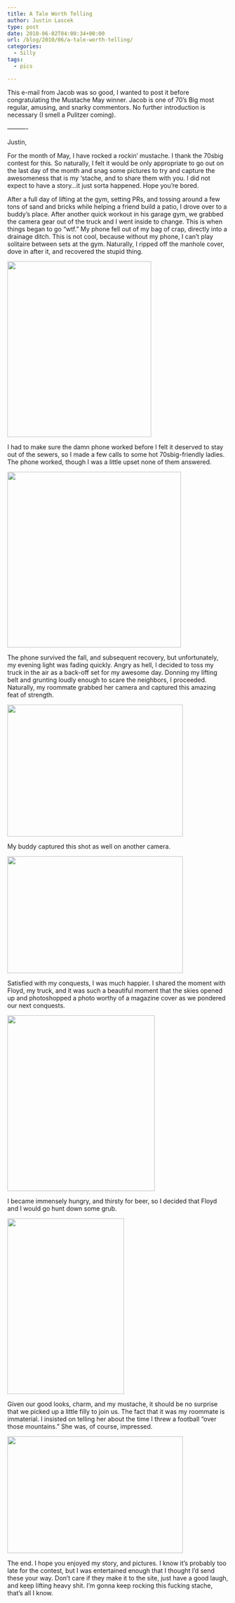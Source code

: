 ```yaml
---
title: A Tale Worth Telling
author: Justin Lascek
type: post
date: 2010-06-02T04:00:34+00:00
url: /blog/2010/06/a-tale-worth-telling/
categories:
  - Silly
tags:
  - pics

---
```

This e-mail from Jacob was so good, I wanted to post it before congratulating the Mustache May winner. Jacob is one of 70&#8217;s Big most regular, amusing, and snarky commentors. No further introduction is necessary (I smell a Pulitzer coming).
  

  
&#8212;&#8212;&#8212;-
  

  
Justin,
  

  
For the month of May, I have rocked a rockin&#8217; mustache. I thank the 70sbig contest for this. So naturally, I felt it would be only appropriate to go out on the last day of the month and snag some pictures to try and capture the awesomeness that is my &#8216;stache, and to share them with you. I did not expect to have a story&#8230;it just sorta happened. Hope you&#8217;re bored.
  

  
After a full day of lifting at the gym, setting PRs, and tossing around a few tons of sand and bricks while helping a friend build a patio, I drove over to a buddy&#8217;s place. After another quick workout in his garage gym, we grabbed the camera gear out of the truck and I went inside to change. This is when things began to go &#8220;wtf.&#8221; My phone fell out of my bag of crap, directly into a drainage ditch. This is not cool, because without my phone, I can&#8217;t play solitaire between sets at the gym. Naturally, I ripped off the manhole cover, dove in after it, and recovered the stupid thing.
  
<img data-attachment-id="1871" data-permalink="/blog/2010/06/a-tale-worth-telling/2ufzg3q/" data-orig-file="/2010/06/2ufzg3q.jpg" data-orig-size="1315,1600" data-comments-opened="1" data-image-meta="{&quot;aperture&quot;:&quot;2&quot;,&quot;credit&quot;:&quot;&quot;,&quot;camera&quot;:&quot;Canon EOS DIGITAL REBEL XS&quot;,&quot;caption&quot;:&quot;&quot;,&quot;created_timestamp&quot;:&quot;1243811279&quot;,&quot;copyright&quot;:&quot;&quot;,&quot;focal_length&quot;:&quot;24&quot;,&quot;iso&quot;:&quot;400&quot;,&quot;shutter_speed&quot;:&quot;0.001&quot;,&quot;title&quot;:&quot;&quot;}" data-image-title="2ufzg3q" data-image-description="" data-medium-file="/2010/06/2ufzg3q-328x400.jpg" data-large-file="/2010/06/2ufzg3q-841x1024.jpg" src="/2010/06/2ufzg3q-328x400.jpg" alt="" title="2ufzg3q" width="328" height="400" class="aligncenter size-medium wp-image-1871" srcset="/2010/06/2ufzg3q-328x400.jpg 328w, /2010/06/2ufzg3q-841x1024.jpg 841w, /2010/06/2ufzg3q.jpg 1315w" sizes="(max-width: 328px) 100vw, 328px" />
  

  
I had to make sure the damn phone worked before I felt it deserved to stay out of the sewers, so I made a few calls to some hot 70sbig-friendly ladies. The phone worked, though I was a little upset none of them answered.
  
<img data-attachment-id="1873" data-permalink="/blog/2010/06/a-tale-worth-telling/11j6bg0/" data-orig-file="/2010/06/11j6bg0.jpg" data-orig-size="1585,1600" data-comments-opened="1" data-image-meta="{&quot;aperture&quot;:&quot;2&quot;,&quot;credit&quot;:&quot;&quot;,&quot;camera&quot;:&quot;Canon EOS DIGITAL REBEL XS&quot;,&quot;caption&quot;:&quot;&quot;,&quot;created_timestamp&quot;:&quot;1243811275&quot;,&quot;copyright&quot;:&quot;&quot;,&quot;focal_length&quot;:&quot;24&quot;,&quot;iso&quot;:&quot;400&quot;,&quot;shutter_speed&quot;:&quot;0.001&quot;,&quot;title&quot;:&quot;&quot;}" data-image-title="11j6bg0" data-image-description="" data-medium-file="/2010/06/11j6bg0-396x400.jpg" data-large-file="/2010/06/11j6bg0-1014x1024.jpg" src="/2010/06/11j6bg0-396x400.jpg" alt="" title="11j6bg0" width="396" height="400" class="aligncenter size-medium wp-image-1873" srcset="/2010/06/11j6bg0-396x400.jpg 396w, /2010/06/11j6bg0-1014x1024.jpg 1014w, /2010/06/11j6bg0.jpg 1585w" sizes="(max-width: 396px) 100vw, 396px" />
  

  
The phone survived the fall, and subsequent recovery, but unfortunately, my evening light was fading quickly. Angry as hell, I decided to toss my truck in the air as a back-off set for my awesome day. Donning my lifting belt and grunting loudly enough to scare the neighbors, I proceeded. Naturally, my roommate grabbed her camera and captured this amazing feat of strength.
  
<img data-attachment-id="1877" data-permalink="/blog/2010/06/a-tale-worth-telling/2wdv79h/" data-orig-file="/2010/06/2wdv79h.jpg" data-orig-size="1600,1200" data-comments-opened="1" data-image-meta="{&quot;aperture&quot;:&quot;2&quot;,&quot;credit&quot;:&quot;&quot;,&quot;camera&quot;:&quot;Canon PowerShot S90&quot;,&quot;caption&quot;:&quot;&quot;,&quot;created_timestamp&quot;:&quot;1275300626&quot;,&quot;copyright&quot;:&quot;&quot;,&quot;focal_length&quot;:&quot;6&quot;,&quot;iso&quot;:&quot;80&quot;,&quot;shutter_speed&quot;:&quot;0.005&quot;,&quot;title&quot;:&quot;&quot;}" data-image-title="2wdv79h" data-image-description="" data-medium-file="/2010/06/2wdv79h-400x300.jpg" data-large-file="/2010/06/2wdv79h-1024x768.jpg" src="/2010/06/2wdv79h-400x300.jpg" alt="" title="2wdv79h" width="400" height="300" class="aligncenter size-medium wp-image-1877" srcset="/2010/06/2wdv79h-400x300.jpg 400w, /2010/06/2wdv79h-1024x768.jpg 1024w, /2010/06/2wdv79h.jpg 1600w" sizes="(max-width: 400px) 100vw, 400px" />
  

  
My buddy captured this shot as well on another camera.
  
<img data-attachment-id="1878" data-permalink="/blog/2010/06/a-tale-worth-telling/11c6ptk/" data-orig-file="/2010/06/11c6ptk.jpg" data-orig-size="1599,1066" data-comments-opened="1" data-image-meta="{&quot;aperture&quot;:&quot;1.8&quot;,&quot;credit&quot;:&quot;&quot;,&quot;camera&quot;:&quot;Canon EOS DIGITAL REBEL XS&quot;,&quot;caption&quot;:&quot;&quot;,&quot;created_timestamp&quot;:&quot;1243811593&quot;,&quot;copyright&quot;:&quot;&quot;,&quot;focal_length&quot;:&quot;24&quot;,&quot;iso&quot;:&quot;200&quot;,&quot;shutter_speed&quot;:&quot;0.002&quot;,&quot;title&quot;:&quot;&quot;}" data-image-title="11c6ptk" data-image-description="" data-medium-file="/2010/06/11c6ptk-400x266.jpg" data-large-file="/2010/06/11c6ptk-1024x682.jpg" src="/2010/06/11c6ptk-400x266.jpg" alt="" title="11c6ptk" width="400" height="266" class="aligncenter size-medium wp-image-1878" srcset="/2010/06/11c6ptk-400x266.jpg 400w, /2010/06/11c6ptk-1024x682.jpg 1024w, /2010/06/11c6ptk.jpg 1599w" sizes="(max-width: 400px) 100vw, 400px" />
  

  
Satisfied with my conquests, I was much happier. I shared the moment with Floyd, my truck, and it was such a beautiful moment that the skies opened up and photoshopped a photo worthy of a magazine cover as we pondered our next conquests.
  
<img data-attachment-id="1879" data-permalink="/blog/2010/06/a-tale-worth-telling/21o4shz/" data-orig-file="/2010/06/21o4shz.jpg" data-orig-size="1347,1599" data-comments-opened="1" data-image-meta="{&quot;aperture&quot;:&quot;1.8&quot;,&quot;credit&quot;:&quot;&quot;,&quot;camera&quot;:&quot;Canon EOS DIGITAL REBEL XS&quot;,&quot;caption&quot;:&quot;&quot;,&quot;created_timestamp&quot;:&quot;1243811761&quot;,&quot;copyright&quot;:&quot;&quot;,&quot;focal_length&quot;:&quot;24&quot;,&quot;iso&quot;:&quot;100&quot;,&quot;shutter_speed&quot;:&quot;0.004&quot;,&quot;title&quot;:&quot;&quot;}" data-image-title="21o4shz" data-image-description="" data-medium-file="/2010/06/21o4shz-336x400.jpg" data-large-file="/2010/06/21o4shz-862x1024.jpg" src="/2010/06/21o4shz-336x400.jpg" alt="" title="21o4shz" width="336" height="400" class="aligncenter size-medium wp-image-1879" srcset="/2010/06/21o4shz-336x400.jpg 336w, /2010/06/21o4shz-862x1024.jpg 862w, /2010/06/21o4shz.jpg 1347w" sizes="(max-width: 336px) 100vw, 336px" />
  

  
I became immensely hungry, and thirsty for beer, so I decided that Floyd and I would go hunt down some grub.
  
<img data-attachment-id="1876" data-permalink="/blog/2010/06/a-tale-worth-telling/2vufrrt-2/" data-orig-file="/2010/06/2vufrrt1.jpg" data-orig-size="1066,1599" data-comments-opened="1" data-image-meta="{&quot;aperture&quot;:&quot;1.8&quot;,&quot;credit&quot;:&quot;&quot;,&quot;camera&quot;:&quot;Canon EOS DIGITAL REBEL XS&quot;,&quot;caption&quot;:&quot;&quot;,&quot;created_timestamp&quot;:&quot;1243811822&quot;,&quot;copyright&quot;:&quot;&quot;,&quot;focal_length&quot;:&quot;24&quot;,&quot;iso&quot;:&quot;100&quot;,&quot;shutter_speed&quot;:&quot;0.01&quot;,&quot;title&quot;:&quot;&quot;}" data-image-title="2vufrrt" data-image-description="" data-medium-file="/2010/06/2vufrrt1-266x400.jpg" data-large-file="/2010/06/2vufrrt1-682x1024.jpg" src="/2010/06/2vufrrt1-266x400.jpg" alt="" title="2vufrrt" width="266" height="400" class="aligncenter size-medium wp-image-1876" srcset="/2010/06/2vufrrt1-266x400.jpg 266w, /2010/06/2vufrrt1-682x1024.jpg 682w, /2010/06/2vufrrt1.jpg 1066w" sizes="(max-width: 266px) 100vw, 266px" />
  

  
Given our good looks, charm, and my mustache, it should be no surprise that we picked up a little filly to join us. The fact that it was my roommate is immaterial. I insisted on telling her about the time I threw a football &#8220;over those mountains.&#8221; She was, of course, impressed.
  
<img data-attachment-id="1880" data-permalink="/blog/2010/06/a-tale-worth-telling/30ie2di/" data-orig-file="/2010/06/30ie2di.jpg" data-orig-size="1599,1066" data-comments-opened="1" data-image-meta="{&quot;aperture&quot;:&quot;1.8&quot;,&quot;credit&quot;:&quot;&quot;,&quot;camera&quot;:&quot;Canon EOS DIGITAL REBEL XS&quot;,&quot;caption&quot;:&quot;&quot;,&quot;created_timestamp&quot;:&quot;1243811953&quot;,&quot;copyright&quot;:&quot;&quot;,&quot;focal_length&quot;:&quot;24&quot;,&quot;iso&quot;:&quot;100&quot;,&quot;shutter_speed&quot;:&quot;0.004&quot;,&quot;title&quot;:&quot;&quot;}" data-image-title="30ie2di" data-image-description="" data-medium-file="/2010/06/30ie2di-400x266.jpg" data-large-file="/2010/06/30ie2di-1024x682.jpg" src="/2010/06/30ie2di-400x266.jpg" alt="" title="30ie2di" width="400" height="266" class="aligncenter size-medium wp-image-1880" srcset="/2010/06/30ie2di-400x266.jpg 400w, /2010/06/30ie2di-1024x682.jpg 1024w, /2010/06/30ie2di.jpg 1599w" sizes="(max-width: 400px) 100vw, 400px" />
  

  
The end. I hope you enjoyed my story, and pictures. I know it&#8217;s probably too late for the contest, but I was entertained enough that I thought I&#8217;d send these your way. Don&#8217;t care if they make it to the site, just have a good laugh, and keep lifting heavy shit. I&#8217;m gonna keep rocking this fucking stache, that&#8217;s all I know.
